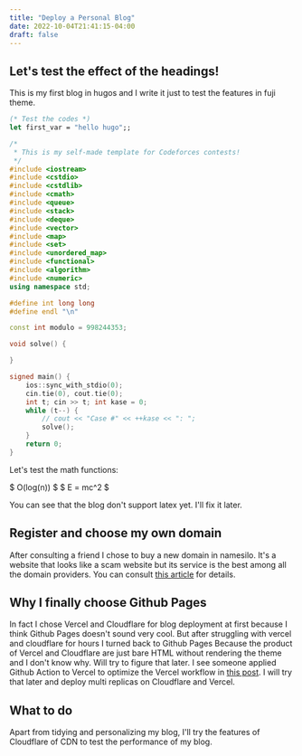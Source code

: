 ```yaml
---
title: "Deploy a Personal Blog"
date: 2022-10-04T21:41:15-04:00
draft: false
---
```


## Let's test the effect of the headings!
This is my first blog in hugos and I write it just to test the features in fuji theme.

``` OCaml
(* Test the codes *)
let first_var = "hello hugo";;
```

``` C++
/*
 * This is my self-made template for Codeforces contests!
 */
#include <iostream>
#include <cstdio>
#include <cstdlib>
#include <cmath>
#include <queue>
#include <stack>
#include <deque>
#include <vector>
#include <map>
#include <set>
#include <unordered_map>
#include <functional>
#include <algorithm>
#include <numeric>
using namespace std;

#define int long long
#define endl "\n"

const int modulo = 998244353;

void solve() {

}

signed main() {
    ios::sync_with_stdio(0);
    cin.tie(0), cout.tie(0);
    int t; cin >> t; int kase = 0;
    while (t--) {
        // cout << "Case #" << ++kase << ": ";
        solve();
    }
    return 0;
}

```

Let's test the math functions:

$ O(log(n)) $
$ E = mc^2 $

You can see that the blog don't support latex yet. I'll fix it later.

## Register and choose my own domain
After consulting a friend I chose to buy a new domain in namesilo. It's a website that looks like a scam website but its service is the best among all the domain providers. You can consult [this article](https://zhuanlan.zhihu.com/p/33921436) for details.

## Why I finally choose Github Pages
In fact I chose Vercel and Cloudflare for blog deployment at first because I think Github Pages doesn't sound very cool. But after struggling with vercel and cloudflare for hours I turned back to Github Pages Because the product of Vercel and Cloudflare are just bare HTML without rendering the theme and I don't know why. Will try to figure that later. I see someone applied Github Action to Vercel to optimize the Vercel workflow in [this post](https://olich.me/post/building-a-personal-blog-with-hugo-and-vercel/). I will try that later and deploy multi replicas on Cloudflare and Vercel.

## What to do
Apart from tidying and personalizing my blog, I'll try the features of Cloudflare of CDN to test the performance of my blog.


